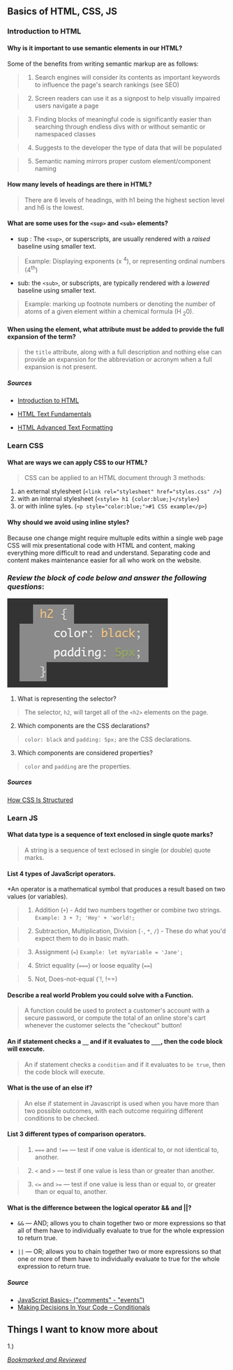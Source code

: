 ## Basics of HTML, CSS, JS

### Introduction to HTML
#### Why is it important to use semantic elements in our HTML?

Some of the benefits from writing semantic markup are as follows:

> 1. Search engines will consider its contents as important keywords to influence the page's search rankings (see SEO)

> 2. Screen readers can use it as a signpost to help visually impaired users navigate a page

> 3. Finding blocks of meaningful code is significantly easier than searching through endless divs with or without semantic or namespaced classes

> 4. Suggests to the developer the type of data that will be populated

> 5. Semantic naming mirrors proper custom element/component naming

#### How many levels of headings are there in HTML?

> There are 6 levels of headings, with h1 being the highest section level and h6 is the lowest.

#### What are some uses for the `<sup>` and `<sub>` elements?

- sup : The `<sup>`, or superscripts, are usually rendered with a *raised* baseline using smaller text.
> Example: Displaying exponents (x <sup>4</sup>), or representing ordinal numbers (4<sup>th</sup>)

- sub: the `<sub>`, or subscripts, are typically rendered with a *lowered* baseline using smaller text.
> Example: marking up footnote numbers or denoting the number of atoms of a given element within a chemical formula (H <sub>2</sub>0).

#### When using the <abbr> element, what attribute must be added to provide the full expansion of the term?

> the `title` attribute, along with a full description and nothing else can provide an expansion for the abbreviation or acronym when a full expansion is not present.

##### Sources

- [Introduction to HTML](https://developer.mozilla.org/en-US/docs/Learn/HTML/Introduction_to_HTML/)

- [HTML Text Fundamentals](https://developer.mozilla.org/en-US/docs/Learn/HTML/Introduction_to_HTML/HTML_text_fundamentals)

- [HTML Advanced Text Formatting](https://developer.mozilla.org/en-US/docs/Learn/HTML/Introduction_to_HTML/Advanced_text_formatting)

### Learn CSS

#### What are ways we can apply CSS to our HTML?

> CSS can be applied to an HTML document through 3 methods:
1. an external stylesheet (`<link rel="stylesheet" href="styles.css" />`)
2. with an internal stylesheet (`<style> h1 {color:blue;}</style>`)
3. or with inline syles. (`<p style="color:blue;">#1 CSS example</p>`)

#### Why should we avoid using inline styles?

Because one change might require multuple edits within a single web page CSS will mix presentational code with HTML and content, making everything more difficult to read and understand. Separating code and content makes maintenance easier for all who work on the website.

### *Review the block of code below and answer the following questions*:

![example01-screenshot](example02.png)
   
1. What is representing the selector?
> The selector, `h2`, will target all of the `<h2>` elements on the page.

2. Which components are the CSS declarations?
> `color: black` and `padding: 5px;` are the CSS declarations.

3. Which components are considered properties?
> `color` and `padding` are the properties.

##### Sources
[How CSS Is Structured](https://developer.mozilla.org/en-US/docs/Learn/CSS/First_steps/How_CSS_is_structured)


### Learn JS

#### What data type is a sequence of text enclosed in single quote marks?

> A string is a sequence of text eclosed in single (or double) quote marks.

#### List 4 types of JavaScript operators.

*An operator is a mathematical symbol that produces a result based on two values (or variables). 

> 1. Addition (`+`) - Add two numbers together or combine two strings.
`Example: 3 + 7; 'Hey' + 'world!;`

> 2. Subtraction, Multiplication, Division	(`-`, `*`, `/`) - These do what you'd expect them to do in basic math.	

> 3. Assignment (`=`)
`Example: let myVariable = 'Jane';`

> 4. Strict equality	(`===`) or loose equality (`==`)

>5. Not, Does-not-equal	 (`!, !==)


#### Describe a real world Problem you could solve with a Function.

> A function could be used to protect a customer's account with a secure password, or compute the total of an online store's cart whenever the customer selects the "checkout" button!

#### An if statement checks a `__` and if it evaluates to `___`, then the code block will execute.

> An if statement checks a `condition` and if it evaluates to `be true`, then the code block will execute.

#### What is the use of an else if?

> An else if statement in Javascript is used when you have more than two possible outcomes, with each outcome requiring different conditions to be checked.

#### List 3 different types of comparison operators.

> 1. `===` and `!==` — test if one value is identical to, or not identical to, another.

> 2. `<` and `>` — test if one value is less than or greater than another.

> 3. `<=` and `>=` — test if one value is less than or equal to, or greater than or equal to, another.


#### What is the difference between the logical operator && and ||?

- `&&` — AND; allows you to chain together two or more expressions so that all of them have to individually evaluate to true for the whole expression to return true.

- `||` — OR; allows you to chain together two or more expressions so that one or more of them have to individually evaluate to true for the whole expression to return true.

##### Source
- [JavaScript Basics- ("comments" - "events")](https://developer.mozilla.org/en-US/docs/Learn/Getting_started_with_the_web/JavaScript_basics)
- [Making Decisions In Your Code – Conditionals](https://developer.mozilla.org/en-US/docs/Learn/JavaScript/Building_blocks/conditionals)

## Things I want to know more about 
1.) 

*[Bookmarked and Reviewed](https://chris.beams.io/posts/git-commit/)*

